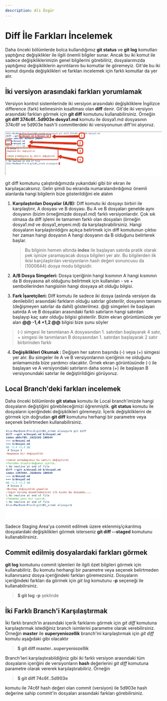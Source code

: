 ```yaml
---
description: Ali Özgür
---
```


# Diff İle Farkları İncelemek

Daha önceki bölümlerde bolca kullandığımız **git status** ve **git log** komutları yaptığınız değişiklikler ile ilgili önemli bilgiler sunar. Ancak bu iki komut ile sadece değişikliklerimizin genel bilgilerini görebiliriz, dosyalarımızda yaptığımız değişikliklerin ayrıntılarını bu komutlar ile göremeyiz. Git'de bu iki komut dışında değişiklikleri ve farkları incelemek için farklı komutlar da yer alır.

## İki versiyon arasındaki farkları yorumlamak

Versiyon kontrol sistemlerinde iki versiyon arasındaki değişikliklere İngilizce difference \(fark\) kelimesinin kısaltması olan **diff** denir. Git'de iki versiyon arasındaki farkları görmek için **git diff** komutunu kullanabilirsiniz. Örneğin **git diff 374c6f..5d903e dosya1.md** komutu ile dosya1.md dosyasının 374c6f ve 5d903e hash'li commitlerdeki iki versiyonunun diff'ini alıyoruz.

![git diff](../.gitbook/assets/03_git_diff.jpg)

git diff komutunu çalıştırdığımızda yukarıdaki gibi bir ekran ile karşılaşacaksınız. Gelin şimdi bu ekranda numaralandırdığımız önemli alanlarda hangi bilgilerin bize gösterildiğini ele alalım

1. **Karşılaştırılan Dosyalar \(A/B\):** Diff komutu iki dosyayı birbiri ile karşılaştırır, A dosyası ve B dosyası. Bu A ve B dosyaları genelde aynı dosyanın \(bizim örneğimizde dosya1.md\) farklı versiyonlarıdır. Çok sık olmasa da diff işlemi ile tamamen farklı olan dosyaları \(örneğin dosya1.md ve dosya1\_enyeni.md\) da karşılaştırabilirsiniz. Hangi dosyaların karşılaştırıldığını açıkça belirtmek için diff komutunun çıktısı her zaman hangi dosyanın A hangi dosyanın da B olduğunu belirterek başlar.

   > Bu bilginin hemen altında **index** ile başlayan satırda pratik olarak pek işinize yaramayacak dosya bilgileri yer alır. Bu bilgilerden ilk ikisi karçılaştırılan versiyonların hash değeri sonuncusu da \(1000644\) dosya modu bilgisidir.

2. **A/B Dosya Simgeleri:** Dosya içeriğinin hangi kısmının A hangi kısmının da B dosyasına ait olduğunu belirtmek için kullanılan - ve + sembollerinden hangisinin hangi dosyaya ait olduğu bilgisi.
3.  **Fark İşaretçileri:** Diff komutu ile sadece iki dosya \(aslında versiyon da denilebilir\) arasındaki farkların olduğu satırlar gösterilir, dosyanın tamamı \(değişmeyen satırlar da dahil\) gösterilmez. @@ simgeleri ile başlayan satırda A ve B dosyaları arasındaki farklı satırların hangi satırdan başlayıp kaç satır olduğu bilgisi gösterilir. Bizim ekran görüntümüzde yer alan **@@ -1,4 +1,2 @@** bilgisi bize şunu söyler

   > \(-\) simgesi ile tanımlanan A dosyasından 1. satırdan başlayarak 4 satır, + simgesi ile tanımlanan B dosyasından 1. satırdan başlayarak 2 satır birbirinden farklı

4.  **Değişiklikleri Okumak :**  Değişen her satırın başında \(-\) veya \(+\) simgesi yer alır. Bu simgeler ile A ve B versiyonlarının içeriğinin ne olduğunu anlamamızda bize yardımcı olacaktır. Örnek ekran görüntüsünde  \(-\) ile başlayan ve A versiyondaki satırların daha sonra \(+\) ile başlayan B versiyonundaki satırlar ile değiştirildiğini görüyoruz.

## Local Branch'deki farkları incelemek

Daha önceki bölümlerde **git status** komutu ile Local branch'imizde hangi dosyaların değiştiğini görebileceğimizi öğrenmiştik. **git status** komutu ile dosyaların içeriğindeki değişiklikleri göremeyiz. İçerik değişikliklerini de görmek için doğrudan **git diff** komutunu herhangi bir parametre veya seçenek belirtmeden kullanabilirsiniz.

![git diff](../.gitbook/assets/04_local_diff.jpg)

Sadece Staging Area'ya commit edilmek üzere eklenmiş/çıkarılmış dosyalardaki değişiklikleri görmek isterseniz **git diff --staged** komutunu kullanabilirsiniz.

## Commit edilmiş dosyalardaki farkları görmek

**git log** komutunu commit işlemleri ile ilgili özet bilgileri görmek için kullanabiliriz. Bu komutu herhangi bir parametre veya seçenek belirtmeden kullanırsanız dosya içeriğindeki farkları göremezsiniz. Dosyaların içeriğindeki farkları da görmek için _git log_ komutunu **-p** seçeneği ile kullanabilirsiniz.

> **$ git log -p** şeklinde

## İki Farklı Branch'i Karşılaştırmak

İki farklı branch'in arasındaki içerik farklarını görmek için _git diff_ komutuna karşılaştırmak istediğiniz branch isimlerini parametre olarak verebilirsiniz. Örneğin **master** ile **superyeniozellik** branch'ini karşılaştırmak için _git diff_ komutu aşağıdaki gibi olacaktır

> **$ git diff master..superyeniozellik**

Branch'leri karşılaştırabildiğiniz gibi iki farklı versiyon arasındaki tüm dosyaların içeriğini de versiyonların **hash** değerlerini _git diff_ komutuna parametre olarak vererek karşılaştırabiliriz. Örneğin

> **$ git diff 74c6f..5d903e**

komutu ile 74c6f hash değeri olan commit \(versiyon\) ile 5d903e hash değerine sahip commit'in dosyaları arasındaki farkları görebilirsiniz.

